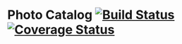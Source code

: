# Photo Catalog [![Build Status](https://travis-ci.com/gabrielseco/phone-catalog.svg?branch=master)](https://travis-ci.com/gabrielseco/phone-catalog) [![Coverage Status](https://coveralls.io/repos/github/gabrielseco/phone-catalog/badge.svg?branch=master)](https://coveralls.io/github/gabrielseco/phone-catalog?branch=master)
